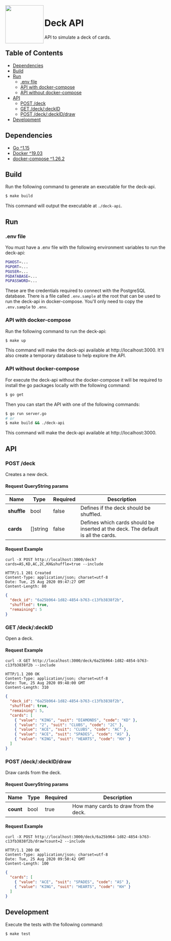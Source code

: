 <img src="https://avatars1.githubusercontent.com/u/316475?s=200&v=4" width="120px" height="120px" align="left"/>

# Deck API

API to simulate a deck of cards.

## Table of Contents

- [Dependencies](#dependencies)
- [Build](#build)
- [Run](#run)
  - [.env file](#env-file)
  - [API with docker-compose](#api-with-docker-compose)
  - [API without docker-compose](#api-without-docker-compose)
- [API](#api)
  - [POST /deck](#post-/deck)
  - [GET /deck/:deckID](#get-/deck/deckid)
  - [POST /deck/:deckID/draw](#post-/deck/deckid/draw)
- [Development](#development)

## Dependencies

- [Go ^1.15](https://golang.org/)
- [Docker ^19.03](https://www.docker.com/)
- [docker-compose ^1.26.2](https://docs.docker.com/compose/install/)

## Build

Run the following command to generate an executable for the deck-api.

```bash
$ make build
```

This command will output the executable at `./deck-api`.

## Run

### .env file

You must have a .env file with the following environment variables to run the deck-api:

```bash
PGHOST=...
PGPORT=...
PGUSER=...
PGDATABASE=...
PGPASSWORD=...
```

These are the credentials required to connect with the PostgreSQL database. There is a file called `.env.sample` at the root that can be used to run the deck-api in docker-compose. You'll only need to copy the `.env.sample` to `.env`.

### API with docker-compose

Run the following command to run the deck-api:

```bash
$ make up
```

This command will make the deck-api available at http://localhost:3000. It'll also create a temporary database to help explore the API.

### API without docker-compose

For execute the deck-api without the docker-compose it will be required to install the go packages locally with the following command:

```bash
$ go get
```

Then you can start the API with one of the following commands:

```bash
$ go run server.go
# or
$ make build && ./deck-api
```

This command will make the deck-api available at http://localhost:3000.

## API

### POST /deck

Creates a new deck.

#### Request QueryString params

| Name        | Type     | Required | Description                                                                       |
| ----------- | -------- | -------- | --------------------------------------------------------------------------------- |
| **shuffle** | bool     | false    | Defines if the deck should be shuffled.                                           |
| **cards**   | []string | false    | Defines which cards should be inserted at the deck. The default is all the cards. |

#### Request Example

```
curl -X POST http://localhost:3000/deck?cards=AS,KD,AC,2C,KH&shuffle=true --include

HTTP/1.1 201 Created
Content-Type: application/json; charset=utf-8
Date: Tue, 25 Aug 2020 09:47:27 GMT
Content-Length: 80
```

```json
{
  "deck_id": "6a25b964-1d82-4854-b763-c13fb3838f2b",
  "shuffled": true,
  "remaining": 5
}
```

### GET /deck/:deckID

Open a deck.

#### Request Example

```
curl -X GET http://localhost:3000/deck/6a25b964-1d82-4854-b763-c13fb3838f2b --include

HTTP/1.1 200 OK
Content-Type: application/json; charset=utf-8
Date: Tue, 25 Aug 2020 09:48:00 GMT
Content-Length: 310
```

```json
{
  "deck_id": "6a25b964-1d82-4854-b763-c13fb3838f2b",
  "shuffled": true,
  "remaining": 5,
  "cards": [
    { "value": "KING", "suit": "DIAMONDS", "code": "KD" },
    { "value": "2", "suit": "CLUBS", "code": "2C" },
    { "value": "ACE", "suit": "CLUBS", "code": "AC" },
    { "value": "ACE", "suit": "SPADES", "code": "AS" },
    { "value": "KING", "suit": "HEARTS", "code": "KH" }
  ]
}
```

### POST /deck/:deckID/draw

Draw cards from the deck.

#### Request QueryString params

| Name      | Type | Required | Description                           |
| --------- | ---- | -------- | ------------------------------------- |
| **count** | bool | true     | How many cards to draw from the deck. |

#### Request Example

```
curl -X POST http://localhost:3000/deck/6a25b964-1d82-4854-b763-c13fb3838f2b/draw?count=2 --include

HTTP/1.1 200 OK
Content-Type: application/json; charset=utf-8
Date: Tue, 25 Aug 2020 09:50:42 GMT
Content-Length: 100
```

```json
{
  "cards": [
    { "value": "ACE", "suit": "SPADES", "code": "AS" },
    { "value": "KING", "suit": "HEARTS", "code": "KH" }
  ]
}
```

## Development

Execute the tests with the following command:

```bash
$ make test
```
